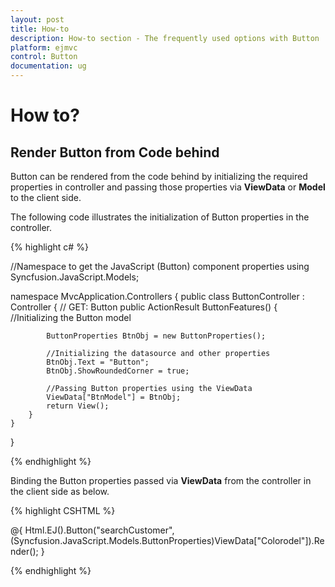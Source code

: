 ```yaml
---
layout: post
title: How-to
description: How-to section - The frequently used options with Button 
platform: ejmvc
control: Button
documentation: ug
---
```

# How to?

## Render Button from Code behind

Button can be rendered from the code behind by initializing the required properties in controller and passing those properties via **ViewData** or **Model** to the client side.

The following code illustrates the initialization of Button properties in the controller.

{% highlight c# %}

//Namespace to get the JavaScript (Button) component properties
using Syncfusion.JavaScript.Models;

namespace MvcApplication.Controllers
{
    public class ButtonController : Controller
    {
        // GET: Button
        public ActionResult ButtonFeatures()
        {
            //Initializing the Button model

            ButtonProperties BtnObj = new ButtonProperties();

            //Initializing the datasource and other properties
            BtnObj.Text = "Button";
            BtnObj.ShowRoundedCorner = true;

            //Passing Button properties using the ViewData
            ViewData["BtnModel"] = BtnObj;
            return View();
        }
    }
}

{% endhighlight %}

Binding the Button properties passed via **ViewData** from the controller in the client side as below.

{% highlight CSHTML %}

@{
    Html.EJ().Button("searchCustomer",(Syncfusion.JavaScript.Models.ButtonProperties)ViewData["Colorodel"]).Render();
}

{% endhighlight %}
